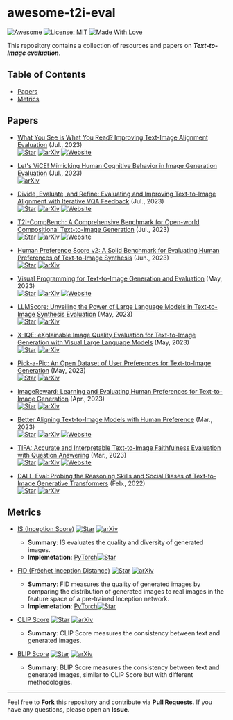 # awesome-t2i-eval
[![Awesome](https://cdn.rawgit.com/sindresorhus/awesome/d7305f38d29fed78fa85652e3a63e154dd8e8829/media/badge.svg)](https://github.com/zhangjiewu/awesome-t2i-eval)
[![License: MIT](https://img.shields.io/badge/License-MIT-green.svg)](https://opensource.org/licenses/MIT)
[![Made With Love](https://img.shields.io/badge/Made%20With-Love-red.svg)](https://github.com/chetanraj/awesome-github-badges)

This repository contains a collection of resources and papers on ***Text-to-Image evaluation***.

## Table of Contents
- [Papers](#papers)
- [Metrics](#metrics)

## Papers

+ [What You See is What You Read? Improving Text-Image Alignment Evaluation](https://arxiv.org/abs/2305.10400) (Jul., 2023)  
  [![Star](https://img.shields.io/github/stars/yonatanbitton/wysiwyr.svg?style=social&label=Star)](https://github.com/yonatanbitton/wysiwyr)
  [![arXiv](https://img.shields.io/badge/arXiv-b31b1b.svg)](https://arxiv.org/abs/2305.10400)
  [![Website](https://img.shields.io/badge/Website-9cf)](https://wysiwyr-itm.github.io/)

+ [Let's ViCE! Mimicking Human Cognitive Behavior in Image Generation Evaluation](https://arxiv.org/abs/2307.09416) (Jul., 2023)  
  [![arXiv](https://img.shields.io/badge/arXiv-b31b1b.svg)](https://arxiv.org/abs/2307.09416)

+ [Divide, Evaluate, and Refine: Evaluating and Improving Text-to-Image Alignment with Iterative VQA Feedback](https://arxiv.org/abs/2307.04749) (Jul., 2023)  
  [![Star](https://img.shields.io/github/stars/1jsingh/Divide-Evaluate-and-Refine.svg?style=social&label=Star)](https://github.com/1jsingh/Divide-Evaluate-and-Refine)
  [![arXiv](https://img.shields.io/badge/arXiv-b31b1b.svg)](https://arxiv.org/abs/2307.04749)
  [![Website](https://img.shields.io/badge/Website-9cf)](https://1jsingh.github.io/divide-evaluate-and-refine)

+ [T2I-CompBench: A Comprehensive Benchmark for Open-world Compositional Text-to-image Generation](https://arxiv.org/abs/2307.06350) (Jul., 2023)  
  [![Star](https://img.shields.io/github/stars/Karine-Huang/T2I-CompBench.svg?style=social&label=Star)](https://github.com/Karine-Huang/T2I-CompBench)
  [![arXiv](https://img.shields.io/badge/arXiv-b31b1b.svg)](https://arxiv.org/abs/2307.06350)
  [![Website](https://img.shields.io/badge/Website-9cf)](https://karine-h.github.io/T2I-CompBench/)

+ [Human Preference Score v2: A Solid Benchmark for Evaluating Human Preferences of Text-to-Image Synthesis](https://arxiv.org/abs/2306.09341) (Jun., 2023)  
  [![Star](https://img.shields.io/github/stars/tgxs002/HPSv2.svg?style=social&label=Star)](https://github.com/tgxs002/HPSv2)
  [![arXiv](https://img.shields.io/badge/arXiv-b31b1b.svg)](https://arxiv.org/abs/2306.09341)

+ [Visual Programming for Text-to-Image Generation and Evaluation](https://arxiv.org/abs/2305.15328) (May, 2023)  
  [![Star](https://img.shields.io/github/stars/aszala/VPEval.svg?style=social&label=Star)](https://github.com/aszala/VPEval)
  [![arXiv](https://img.shields.io/badge/arXiv-b31b1b.svg)](https://arxiv.org/abs/2305.15328)
  [![Website](https://img.shields.io/badge/Website-9cf)](https://vp-t2i.github.io/)

+ [LLMScore: Unveiling the Power of Large Language Models in Text-to-Image Synthesis Evaluation](https://arxiv.org/abs/2305.11116) (May, 2023)  
  [![Star](https://img.shields.io/github/stars/YujieLu10/LLMScore.svg?style=social&label=Star)](https://github.com/YujieLu10/LLMScore)
  [![arXiv](https://img.shields.io/badge/arXiv-b31b1b.svg)](https://arxiv.org/abs/2305.11116)

+ [X-IQE: eXplainable Image Quality Evaluation for Text-to-Image Generation with Visual Large Language Models](https://arxiv.org/abs/2305.10843) (May, 2023)  
  [![Star](https://img.shields.io/github/stars/Schuture/Benchmarking-Awesome-Diffusion-Models.svg?style=social&label=Star)](https://github.com/Schuture/Benchmarking-Awesome-Diffusion-Models)
  [![arXiv](https://img.shields.io/badge/arXiv-b31b1b.svg)](https://arxiv.org/abs/2305.10843)

+ [Pick-a-Pic: An Open Dataset of User Preferences for Text-to-Image Generation](https://arxiv.org/abs/2305.01569) (May, 2023)  
  [![Star](https://img.shields.io/github/stars/yuvalkirstain/PickScore.svg?style=social&label=Star)](https://github.com/yuvalkirstain/PickScore)
  [![arXiv](https://img.shields.io/badge/arXiv-b31b1b.svg)](https://arxiv.org/abs/2305.01569)

+ [ImageReward: Learning and Evaluating Human Preferences for Text-to-Image Generation](https://arxiv.org/abs/2304.05977) (Apr., 2023)  
  [![Star](https://img.shields.io/github/stars/THUDM/ImageReward.svg?style=social&label=Star)](https://github.com/THUDM/ImageReward)
  [![arXiv](https://img.shields.io/badge/arXiv-b31b1b.svg)](https://arxiv.org/abs/2304.05977)

+ [Better Aligning Text-to-Image Models with Human Preference](https://arxiv.org/abs/2303.14420) (Mar., 2023)  
  [![Star](https://img.shields.io/github/stars/tgxs002/align_sd.svg?style=social&label=Star)](https://github.com/tgxs002/align_sd)
  [![arXiv](https://img.shields.io/badge/arXiv-b31b1b.svg)](https://arxiv.org/abs/2303.14420)
  [![Website](https://img.shields.io/badge/Website-9cf)](https://tgxs002.github.io/align_sd_web/)

+ [TIFA: Accurate and Interpretable Text-to-Image Faithfulness Evaluation with Question Answering](https://arxiv.org/abs/2303.11897) (Mar., 2023)  
  [![Star](https://img.shields.io/github/stars/Yushi-Hu/tifa.svg?style=social&label=Star)](https://github.com/Yushi-Hu/tifa)
  [![arXiv](https://img.shields.io/badge/arXiv-b31b1b.svg)](https://arxiv.org/abs/2303.11897)
  [![Website](https://img.shields.io/badge/Website-9cf)](https://tifa-benchmark.github.io/)

+ [DALL-Eval: Probing the Reasoning Skills and Social Biases of Text-to-Image Generative Transformers](https://arxiv.org/abs/2202.04053) (Feb., 2022)  
  [![Star](https://img.shields.io/github/stars/j-min/DallEval.svg?style=social&label=Star)](https://github.com/j-min/DallEval)
  [![arXiv](https://img.shields.io/badge/arXiv-b31b1b.svg)](https://arxiv.org/abs/2202.04053)

## Metrics

+ [IS (Inception Score)](https://arxiv.org/abs/1606.03498)
  [![Star](https://img.shields.io/github/stars/openai/improved-gan?style=social&label=Star)](https://github.com/openai/improved-gan)
  [![arXiv](https://img.shields.io/badge/arXiv-b31b1b.svg)](https://arxiv.org/abs/1606.03498)
  - **Summary**: IS evaluates the quality and diversity of generated images.
  - **Implemetation**: [PyTorch](https://github.com/sbarratt/inception-score-pytorch)[![Star](https://img.shields.io/github/stars/sbarratt/inception-score-pytorch?style=social&label=Star)](https://github.com/sbarratt/inception-score-pytorch)

+ [FID (Fréchet Inception Distance)](https://arxiv.org/abs/1706.08500)
  [![Star](https://img.shields.io/github/stars/bioinf-jku/TTUR?style=social&label=Star)](https://github.com/bioinf-jku/TTUR)
  [![arXiv](https://img.shields.io/badge/arXiv-b31b1b.svg)](https://arxiv.org/abs/1706.08500)
  - **Summary**: FID measures the quality of generated images by comparing the distribution of generated images to real images in the feature space of a pre-trained Inception network.
  - **Implemetation**: [PyTorch](https://github.com/mseitzer/pytorch-fid)[![Star](https://img.shields.io/github/stars/mseitzer/pytorch-fid?style=social&label=Star)](https://github.com/mseitzer/pytorch-fid)

+ [CLIP Score](https://arxiv.org/abs/2103.00020)
  [![Star](https://img.shields.io/github/stars/openai/CLIP?style=social&label=Star)](https://github.com/openai/CLIP)
  [![arXiv](https://img.shields.io/badge/arXiv-b31b1b.svg)](https://arxiv.org/abs/2103.00020)
  - **Summary**: CLIP Score measures the consistency between text and generated images.

+ [BLIP Score](https://arxiv.org/abs/2201.12086)
  [![Star](https://img.shields.io/github/stars/salesforce/LAVIS?style=social&label=Star)](https://github.com/salesforce/LAVIS)
  [![arXiv](https://img.shields.io/badge/arXiv-b31b1b.svg)](https://arxiv.org/abs/2201.12086)
  - **Summary**: BLIP Score measures the consistency between text and generated images, similar to CLIP Score but with different methodologies.

---

Feel free to **Fork** this repository and contribute via **Pull Requests**. If you have any questions, please open an **Issue**. 
